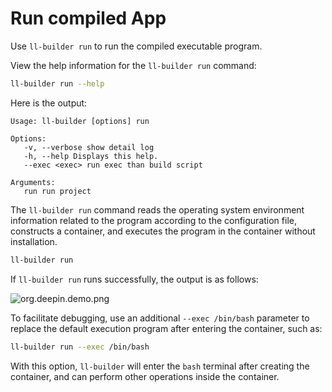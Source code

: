 # Run compiled App

Use `ll-builder run` to run the compiled executable program.

View the help information for the `ll-builder run` command:

```bash
ll-builder run --help
```

Here is the output:

```text
Usage: ll-builder [options] run

Options:
   -v, --verbose show detail log
   -h, --help Displays this help.
   --exec <exec> run exec than build script

Arguments:
   run run project
```

The `ll-builder run` command reads the operating system environment information related to the program according to the configuration file, constructs a container, and executes the program in the container without installation.

```bash
ll-builder run
```

If `ll-builder run` runs successfully, the output is as follows:

![org.deepin.demo.png](./images/org.deepin.demo.png)

To facilitate debugging, use an additional `--exec /bin/bash` parameter to replace the default execution program after entering the container, such as:

```bash
ll-builder run --exec /bin/bash
```

With this option, `ll-builder` will enter the `bash` terminal after creating the container, and can perform other operations inside the container.
